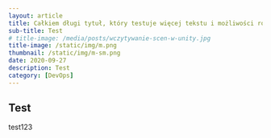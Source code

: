 ```yaml
---
layout: article
title: Całkiem długi tytuł, który testuje więcej tekstu i możliwości różnych
sub-title: Test
# title-image: /media/posts/wczytywanie-scen-w-unity.jpg
title-image: /static/img/m.png
thumbnail: /static/img/m-sm.png
date: 2020-09-27
description: Test
category: [DevOps]
---
```


## Test

test123